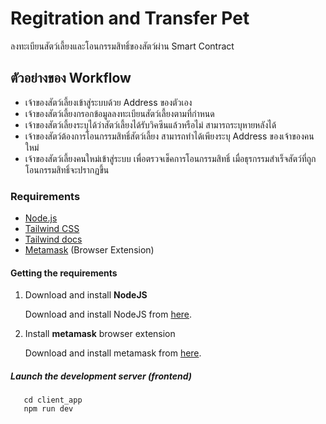 # Regitration and Transfer Pet
ลงทะเบียนสัตว์เลี้ยงและโอนกรรมสิทธิ์ของสัตว์ผ่าน Smart Contract

## ตัวอย่างของ Workflow 
- เจ้าของสัตว์เลี้ยงเข้าสู่ระบบด้วย Address ของตัวเอง
- เจ้าของสัตว์เลี้ยงกรอกข้อมูลลงทะเบียนสัตว์เลี้ยงตามที่กำหนด
- เจ้าของสัตว์เลี้ยงระบุได้ว่าสัตว์เลี้ยงได้รับวิคซีนแล้วหรือไม่ สามารถระบุหายหลังได้
- เจ้าของสัตว์ต้องการโอนกรรมสิทธิ์สัตว์เลี้ยง สามารถทำได้เพียงระบุ Address ของเจ้าของคนใหม่
- เจ้าของสัตว์เลี้ยงคนใหม่เข้าสู่ระบบ เพื่อตรวจเช็คการโอนกรรมสิทธิ์ เมื่อธุรกรรมสำเร็จสัตว์ที่ถูกโอนกรรมสิทธิ์จะปรากฏขึ้น

### Requirements

- [Node.js](https://nodejs.org)
- [Tailwind CSS](https://www.trufflesuite.com/truffle)
- [Tailwind docs](https://tailwindcss.com/docs/guides/nextjs)
- [Metamask](https://metamask.io/) (Browser Extension)

#### Getting the requirements

1. Download and install **NodeJS**

   Download and install NodeJS from [here](https://nodejs.org/en/download/ "Go to official NodeJS download page.").

2. Install **metamask** browser extension

   Download and install metamask from [here](https://metamask.io/download "Go to official metamask download page.").

##### Launch the development server (frontend)

```shell
   cd client_app
   npm run dev
   ```